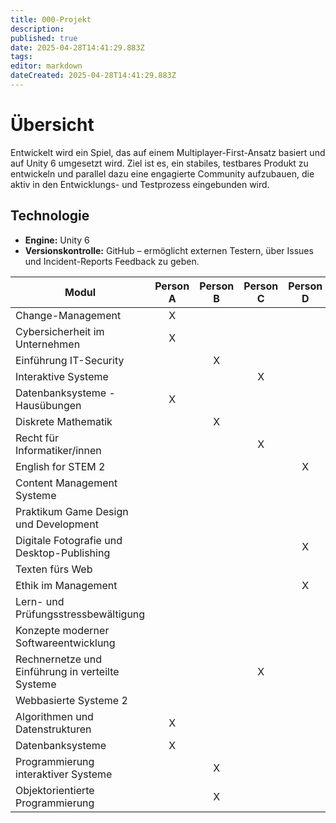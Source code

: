 ```yaml
---
title: 000-Projekt
description: 
published: true
date: 2025-04-28T14:41:29.883Z
tags: 
editor: markdown
dateCreated: 2025-04-28T14:41:29.883Z
---
```


# Übersicht

Entwickelt wird ein Spiel, das auf einem Multiplayer-First-Ansatz basiert und auf Unity 6 umgesetzt wird. Ziel ist es, ein stabiles, testbares Produkt zu entwickeln und parallel dazu eine engagierte Community aufzubauen, die aktiv in den Entwicklungs- und Testprozess eingebunden wird.



## Technologie
- **Engine:** Unity 6
- **Versionskontrolle:** GitHub – ermöglicht externen Testern, über Issues und Incident-Reports Feedback zu geben.


| Modul                                | Person A | Person B | Person C | Person D | Person E | Person F |
|--------------------------------------|:--------:|:--------:|:--------:|:--------:|:--------:|:--------:|
| Change-Management                    |    X     |          |          |          |          |          |
| Cybersicherheit im Unternehmen       |    X     |          |          |          |          |          |
| Einführung IT-Security               |          |    X     |          |          |          |          |
| Interaktive Systeme                  |          |          |    X     |          |          |          |
| Datenbanksysteme - Hausübungen       |    X     |          |          |          |          |          |
| Diskrete Mathematik                  |          |    X     |          |          |          |          |
| Recht für Informatiker/innen         |          |          |    X     |          |          |          |
| English for STEM 2                   |          |          |          |    X     |          |          |
| Content Management Systeme           |          |          |          |          |    X     |          |
| Praktikum Game Design und Development|          |          |          |          |    X     |          |
| Digitale Fotografie und Desktop-Publishing |     |          |          |    X     |          |          |
| Texten fürs Web                      |          |          |          |          |          |    X     |
| Ethik im Management                  |          |          |          |    X     |          |          |
| Lern- und Prüfungsstressbewältigung   |          |          |          |          |    X     |          |
| Konzepte moderner Softwareentwicklung|          |          |          |          |    X     |          |
| Rechnernetze und Einführung in verteilte Systeme | |          |    X     |          |          |          |
| Webbasierte Systeme 2                |          |          |          |          |    X     |          |
| Algorithmen und Datenstrukturen      |    X     |          |          |          |          |          |
| Datenbanksysteme                     |    X     |          |          |          |          |          |
| Programmierung interaktiver Systeme  |          |    X     |          |          |          |          |
| Objektorientierte Programmierung     |          |    X     |          |          |          |          |
